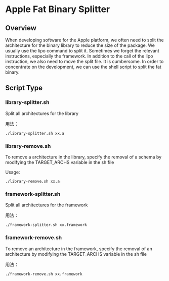 # Apple Fat Binary Splitter

## Overview

When developing software for the Apple platform, we often need to split the architecture for the binary library to reduce the size of the package. We usually use the lipo command to split it. Sometimes we forget the relevant instructions, especially the framework. In addition to the call of the lipo instruction, we also need to move the split file. It is cumbersome. In order to concentrate on the development, we can use the shell script to split the fat binary.

## Script Type

### library-splitter.sh

Split all architectures for the library

用法：

```shell
./library-splitter.sh xx.a
```

### library-remove.sh

To remove a architecture in the library, specify the removal of a schema by modifying the TARGET_ARCHS variable in the sh file

Usage:

```
./library-remove.sh xx.a
```



### framework-splitter.sh

Split all architectures for the framework

用法：

```shell
./framework-splitter.sh xx.framework
```

### 

### framework-remove.sh

To remove an architecture in the framework, specify the removal of an architecture by modifying the TARGET_ARCHS variable in the sh file

用法：

```
./framework-remove.sh xx.framework
```

